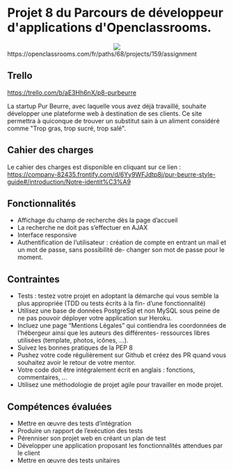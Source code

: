 # Projet 8 du Parcours de développeur d'applications d'Openclassrooms.

<div style="text-align: center">
    <img src="docs/readme-img.png" style="text-align: center"><br>
</div>
https://openclassrooms.com/fr/paths/68/projects/159/assignment

## Trello
https://trello.com/b/aE3Hh6nX/p8-purbeurre

La startup Pur Beurre, avec laquelle vous avez déjà travaillé, souhaite développer une plateforme web à destination de ses clients. Ce site permettra à quiconque de trouver un substitut sain à un aliment considéré comme "Trop gras, trop sucré, trop salé".

## Cahier des charges

Le cahier des charges est disponible en cliquant sur ce lien : 
https://company-82435.frontify.com/d/6Yy9WFJdtp8j/pur-beurre-style-guide#/introduction/Notre-identit%C3%A9

## Fonctionnalités

- Affichage du champ de recherche dès la page d’accueil
- La recherche ne doit pas s’effectuer en AJAX
- Interface responsive
- Authentification de l’utilisateur : création de compte en entrant un mail et un mot de passe, sans possibilité de- changer son mot de passe pour le moment.

## Contraintes

- Tests : testez votre projet en adoptant la démarche qui vous semble la plus appropriée (TDD ou tests écrits à la fin- d’une fonctionnalité)
- Utilisez une base de données PostgreSql et non MySQL sous peine de ne pas pouvoir déployer votre application sur Heroku.
- Incluez une page “Mentions Légales” qui contiendra les coordonnées de l’hébergeur ainsi que les auteurs des différentes- ressources libres utilisées (template, photos, icônes, …).
- Suivez les bonnes pratiques de la PEP 8
- Pushez votre code régulièrement sur Github et créez des PR quand vous souhaitez avoir le retour de votre mentor.
- Votre code doit être intégralement écrit en anglais : fonctions, commentaires, …
- Utilisez une méthodologie de projet agile pour travailler en mode projet.

 
## Compétences évaluées
- Mettre en œuvre des tests d’intégration
- Produire un rapport de l’exécution des tests
- Pérenniser son projet web en créant un plan de test
- Développer une application proposant les fonctionnalités attendues par le client
- Mettre en œuvre des tests unitaires

